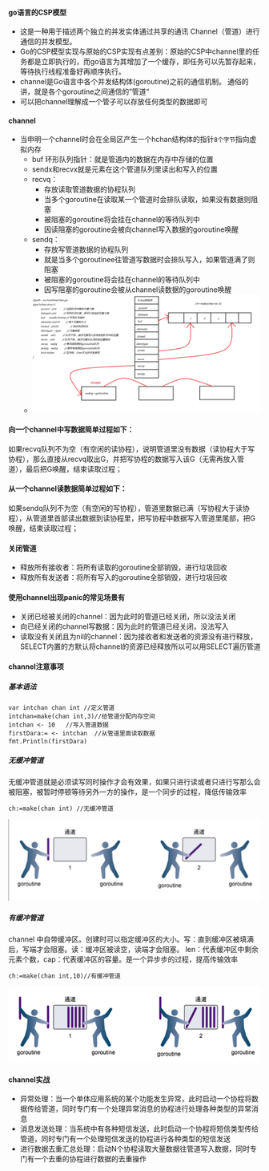 #### go语言的CSP模型

+ 这是一种用于描述两个独立的并发实体通过共享的通讯 Channel（管道）进行通信的并发模型。
+ Go的CSP模型实现与原始的CSP实现有点差别：原始的CSP中channel里的任务都是立即执行的，而go语言为其增加了一个缓存，即任务可以先暂存起来，等待执行线程准备好再顺序执行。
+ channel是Go语言中各个并发结构体(goroutine)之前的通信机制。 通俗的讲，就是各个goroutine之间通信的”管道“
+ 可以把channel理解成一个管子可以存放任何类型的数据即可

#### channel

+ 当申明一个channel时会在全局区产生一个hchan结构体的指针`8个字节`指向虚拟内存
  + buf 环形队列指针：就是管道内的数据在内存中存储的位置
  + sendx和recvx就是元素在这个管道队列里读出和写入的位置
  + recvq：
    + 存放读取管道数据的协程队列
    + 当多个goroutine在读取某一个管道时会排队读取，如果没有数据则阻塞
    + 被阻塞的goroutine将会挂在channel的等待队列中
    + 因读阻塞的goroutine会被向channel写入数据的goroutine唤醒
  + sendq：
    + 存放写管道数据的协程队列
    + 就是当多个goroutinee往管道写数据时会排队写入，如果管道满了则阻塞
    + 被阻塞的goroutine将会挂在channel的等待队列中
    + 因写阻塞的goroutine会被从channel读数据的goroutine唤醒
  + ![01chan数据结构](../img\01chan数据结构.png)

#### 向一个channel中写数据简单过程如下：

如果recvq队列不为空（有空闲的读协程），说明管道里没有数据（读协程大于写协程），那么直接从recvq取出G，并把写协程的数据写入该G（无需再放入管道），最后把G唤醒，结束读取过程；

#### 从一个channel读数据简单过程如下：

如果sendq队列不为空（有空闲的写协程），管道里数据已满（写协程大于读协程），从管道里首部读出数据到读协程里，把写协程中数据写入管道里尾部，把G唤醒，结束读取过程；

#### 关闭管道

+ 释放所有接收者：将所有读取的goroutine全部销毁，进行垃圾回收
+ 释放所有发送者：将所有写入的goroutine全部销毁，进行垃圾回收

#### 使用channel出现panic的常见场景有

+ 关闭已经被关闭的channel：因为此时的管道已经关闭，所以没法关闭
+ 向已经关闭的channel写数据：因为此时的管道已经关闭，没法写入
+ 读取没有关闭且为nil的channel：因为接收者和发送者的资源没有进行释放，SELECT内置的方默认将channel的资源已经释放所以可以用SELECT遍历管道

#### channel注意事项

##### 基本语法

```
var intchan chan int //定义管道
intchan=make(chan int,3)//给管道分配内存空间
intchan <- 10	//写入管道数据
firstDara:= <- intchan	//从管道里面读取数据
fmt.Println(firstDara)
```

##### 无缓冲管道

无缓冲管道就是必须读写同时操作才会有效果，如果只进行读或者只进行写那么会被阻塞，被暂时停顿等待另外一方的操作，是一个同步的过程，降低传输效率

```
ch:=make(chan int) //无缓冲管道
```

![](../img/image-20210107134847032.png)



##### 有缓冲管道

channel 中自带缓冲区。创建时可以指定缓冲区的大小。写：直到缓冲区被填满后，写端才会阻塞。读：缓冲区被读空，读端才会阻塞。
len：代表缓冲区中剩余元素个数，cap：代表缓冲区的容量。是一个异步步的过程，提高传输效率

```
ch:=make(chan int,10)//有缓冲管道
```



![WechatIMG23574](../img/WechatIMG23574.png)



#### channel实战

+ 异常处理：当一个单体应用系统的某个功能发生异常，此时启动一个协程将数据传给管道，同时专门有一个处理异常消息的协程进行处理各种类型的异常消息
+ 消息发送处理：当系统中有各种短信发送，此时启动一个协程将短信类型传给管道，同时专门有一个处理短信发送的协程进行各种类型的短信发送
+ 进行数据去重汇总处理：启动N个协程读取大量数据往管道写入数据，同时专门有一个去重的协程进行数据的去重操作
